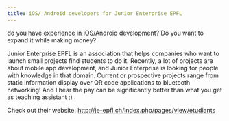 ```yaml
---
title: iOS/ Android developers for Junior Enterprise EPFL
---
```


do you have experience in iOS/Android development? Do you want to expand it while making money?

Junior Enterprise EPFL is an association that helps companies who want to launch small projects find students to do it. Recently, a lot of projects are about mobile app development, and Junior Enterprise is looking for people with knowledge in that domain. Current or prospective projects range from static information display over QR code applications to bluetooth networking! And I hear the pay can be significantly better than what you get as teaching assistant ;) .

Check out their website: http://je-epfl.ch/index.php/pages/view/etudiants 
